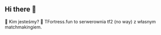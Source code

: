 ## Hi there 👋
🌈 Kim jesteśmy?
🍿 TFortress.fun to serwerownia tf2 (no way) z własnym matchmakingiem.

